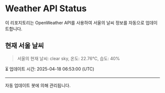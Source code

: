 
# Weather API Status

이 리포지토리는 OpenWeather API를 사용하여 서울의 날씨 정보를 자동으로 업데이트합니다.

## 현재 서울 날씨
> 서울의 현재 날씨: clear sky, 온도: 22.76°C, 습도: 40%

⏳ 업데이트 시간: 2025-04-18 06:53:00 (UTC)

---
자동 업데이트 봇에 의해 관리됩니다.

